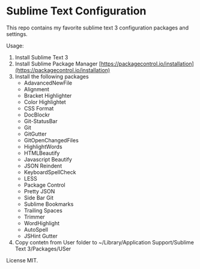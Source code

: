 # Sublime Text Configuration

This repo contains my favorite sublime text 3 configuration packages and settings.

Usage:

1. Install Sublime Text 3
2. Install Sublime Package Manager [https://packagecontrol.io/installation](https://packagecontrol.io/installation)
3. Install the following packages
      * AdavancedNewFile  
      * Alignment
      * Bracket Highlighter
      * Color Highlightet
      * CSS Format
      * DocBlockr
      * Git-StatusBar
      * Git
      * GitGutter
      * GitOpenChangedFiles
      * HighlightWords
      * HTMLBeautify
      * Javascript Beautify
      * JSON Reindent
      * KeyboardSpellCheck
      * LESS
      * Package Control
      * Pretty JSON
      * Side Bar Git
      * Sublime Bookmarks
      * Trailing Spaces
      * Trimmer
      * WordHighlight
      * AutoSpell
      * JSHint Gutter
4. Copy contetn from User folder to ~/Library/Application Support/Sublime Text 3/Packages/USer

License MIT.
